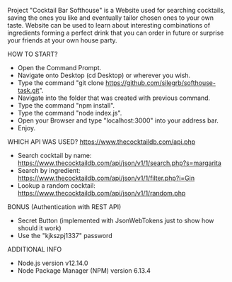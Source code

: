Project "Cocktail Bar Softhouse" is a Website used for searching cocktails, saving the ones you like and eventually tailor chosen ones to your own taste. Website can be used to learn about interesting combinations of ingredients forming a perfect drink that you can order in future or surprise your friends at your own house party.

HOW TO START?
- Open the Command Prompt.
- Navigate onto Desktop (cd Desktop) or wherever you wish.
- Type the command "git clone https://github.com/silegrb/softhouse-task.git".
- Navigate into the folder that was created with previous command.
- Type the command "npm install".
- Type the command "node index.js".
- Open your Browser and type "localhost:3000" into your address bar.
- Enjoy.

WHICH API WAS USED? https://www.thecocktaildb.com/api.php
- Search cocktail by name: https://www.thecocktaildb.com/api/json/v1/1/search.php?s=margarita
- Search by ingredient: https://www.thecocktaildb.com/api/json/v1/1/filter.php?i=Gin
- Lookup a random cocktail: https://www.thecocktaildb.com/api/json/v1/1/random.php

BONUS (Authentication with REST API)
- Secret Button (implemented with JsonWebTokens just to show how should it work)
- Use the "kjkszpj1337" password

ADDITIONAL INFO
- Node.js version v12.14.0
- Node Package Manager (NPM) version 6.13.4




